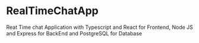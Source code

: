# RealTimeChatApp
Reat Time chat Application with Typescript and React for Frontend,  Node JS  and Express for BackEnd and PostgreSQL for Database
